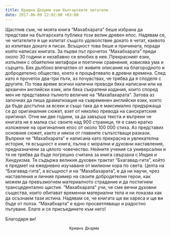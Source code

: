 ```yaml
---
title: Кришна Дхарма към българските читатели
date: 2017-06-09 22:02:00 +03:00
---
```


Щастлив съм, че моята книга “Махабхарата” беше избрана да представи на българската публика този велик древен епос. 
Надявам се, че читателите ѝ ще изпитат същото удоволствие докато я четат, каквото аз изпитвах докато я писах. Всъщност това беше и причината, поради която написах книгата. 
За първи път прочетох “Махабхарата” преди около 30 години и незабавно се влюбих в нея. Прекрасният език, изпълнен с обаятелни метафори и поетични сравнения, извисява ума и сърцето. Бях дълбоко впечатлен от живите описания на  благородното и добродетелно общество, което е процъфтявало в древни времена. След като я прочетох два-три пъти, аз почувствах, че трябва да я споделя с другите.
По това време всички налични преводи бяха написани или на архаичен английски език, или бяха съкратени издания, които според мен не представяха пълното величие на “Махабахарата”. Затова аз започнах да пиша драматизация на съвременен английски език, която да бъде достъпна за всеки и също така да е максимално придържаща се до оригиналния сюжет, взет от няколко превода на санскритския оригинал. Отне ми две години, за да завърша текста и въпреки че книгата не е малка със своите над 900 страници, тя е само кратко изложение на оригиналния епос от около 100 000 стиха. Аз представих основния сюжет, както и някои от главните съпътстващи разкази.
Въпреки че “Махабхарата” е написана като прекрасна и увлекателна история, тя всъщност е книга, пълна с морални и духовни наставления, предназначени за цялото човечество. Нейните учения са универсални и тя не трябва да бъде погрешно считана за книга свързана с Индия и Хиндуизма.
Тя съдържа великия духовен трактат “Бхагавад-гита”, който е предмет на ежедневно изучаване от милиони хора по света. Целта на “Бхагавад-гита”, а  всъщност и на “Махабахарата”, е да ни научи, чрез наставления и личния пример на своите добродетелни герои, как можем да превъзмогнем материалното страдание и да постигнем трансцедентално щастие. “Махабхарата” учи, че сме вечни духовни същества, които обитават временни материални тела и ни показва как да осъзнаем тази истина.
Надявам се, че книгата ще ви хареса и ще ви бъде от полза. 
“Махабхарта” е едно просветляващо и радостно пътуване. Елате и се присъединете към него!

Благодаря ви!

								Кришна Дхарма
